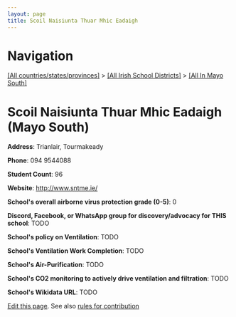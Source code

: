 ```yaml
---
layout: page
title: Scoil Naisiunta Thuar Mhic Eadaigh
---
```

# Navigation

[[All countries/states/provinces]](../../..) > [[All Irish School Districts]](../..) > [[All In Mayo South]](..)

# Scoil Naisiunta Thuar Mhic Eadaigh (Mayo South)

**Address**: Trianlair, Tourmakeady

**Phone**: 094 9544088

**Student Count**: 96

**Website**: <http://www.sntme.ie/>

**School's overall airborne virus protection grade (0-5)**: 0

**Discord, Facebook, or WhatsApp group for discovery/advocacy for THIS school**: TODO

**School's policy on Ventilation**: TODO

**School's Ventilation Work Completion**: TODO

**School's Air-Purification**: TODO

**School's CO2 monitoring to actively drive ventilation and filtration**: TODO

**School's Wikidata URL**: TODO


[Edit this page](https://github.com/ventilate-schools/Ireland/edit/main/./Mayo_South/Scoil_Naisiunta_Thuar_Mhic_Eadaigh.md). See also [rules for contribution](../../../contribution-rules/)